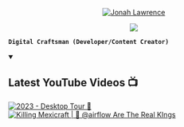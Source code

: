 <p align="center">
  <a href="https://github.com/tv-drmr">
    <img src="https://readme-typing-svg.demolab.com?font=Fira+Code&pause=1000&color=F75C7E&width=435&lines=%40.drmr%234677" alt="Jonah Lawrence" /></a>
</p>

<p align="center">
  <!-- Typing SVG by DenverCoder1 - https://github.com/DenverCoder1/readme-typing-svg -->
  <a href="https://github.com/DenverCoder1/readme-typing-svg">
    <img src="https://readme-typing-svg.demolab.com/?lines=Full-stack%20web%20and%20app%20developer;Experienced%20UI%2FUX%20Designer;10%2B%20years%20of%20coding%20experience;Always%20learning%20new%20things&font=Fira%20Code&center=true&width=440&height=45&color=f75c7e&vCenter=true&pause=1000&size=22" /></a>
</p>

**`Digital Craftsman (Developer/Content Creator)`**

<details open>
  <summary><h2>Latest YouTube Videos 📺</h2></summary>
    <a href="[https://www.youtube.com/watch?v=6u9BrDaSHJc](https://www.youtube.com/watch?v=SmPVZyyEfYc)"><img src="https://ytcards.demolab.com/?id=SmPVZyyEfYc&title=2023+Desktop+Tour&lang=en&timestamp=1681004040&background_color=%230d1117&title_color=%23ffffff&stats_color=%23dedede&width=250&duration=312" alt="2023 - Desktop Tour 🐇" title="2023 - Desktop Tour 🐇"></a>
  <a href="[https://www.youtube.com/watch?v=U-SxKKCzgYE&t=1s](https://www.youtube.com/watch?v=U-SxKKCzgYE&t=1s)"><img src="https://ytcards.demolab.com/?id=U-SxKKCzgYE&t=1s&title=Killing+Mexicraft+|+👑+@airflow+are+the+real+kings&lang=en&timestamp=1680991440&background_color=%230d1117&title_color=%23ffffff&stats_color=%23dedede&width=250&duration=312" alt="Killing Mexicraft | 👑 @airflow Are The Real KIngs" title="Killing Mexicraft | 👑 @airflow Are The Real KIngs"></a>
  </summary>
 </details>
